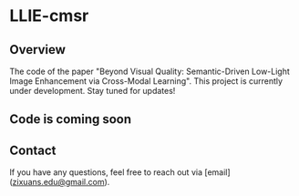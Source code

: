 # LLIE-cmsr

## Overview
The code of the paper "Beyond Visual Quality: Semantic-Driven Low-Light Image Enhancement via Cross-Modal Learning". This project is currently under development. Stay tuned for updates!

## Code is coming soon

## Contact
If you have any questions, feel free to reach out via [email] (zixuans.edu@gmail.com).
